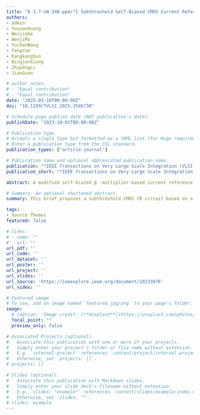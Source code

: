 ```yaml
---
title: "A 3.7-nW 248-ppm/°C Subthreshold Self-Biased CMOS Current Reference"
authors:
- admin
- YuxuanHuang
- WeijieGe
- WenjiMo
- YuchenWang
- FengYan
- KangkangSun
- BingjunXiong
- ZhipengLi
- JianGuan

# author_notes:
# - "Equal contribution"
# - "Equal contribution"
date: "2025-03-18T00:00:00Z"
doi: "10.1109/TVLSI.2025.3546730"

# Schedule page publish date (NOT publication's date).
publishDate: "2023-10-01T00:00:00Z"

# Publication type.
# Accepts a single type but formatted as a YAML list (for Hugo requirements).
# Enter a publication type from the CSL standard.
publication_types: ["article-journal"]

# Publication name and optional abbreviated publication name.
publication: "*IEEE Transactions on Very Large Scale Integration (VLSI) Systems ( Volume: 33, Issue: 7, July 2025)*. 2023;44(10): 1664-1667."
publication_short: "*IEEE Transactions on Very Large Scale Integration (VLSI) Systems ( Volume: 33, Issue: 7, July 2025) *. 2023;44(10): 1664-1667"

abstract: A modified self-biased β -multiplier-based current reference (CR) circuit is proposed for ultralow-power Internet of Things (IoT) application and is realized without any resistors, bipolar junction transistors (BJTs), or operational amplifiers (OPAs). The proposed CR circuit directly generates the reference current from a modified β -multiplier, which is biased by a stacked diode-connected MOS transistor (SDMT)-based compensated through a complementary-to-absolute temperature (CTAT) voltage. The proposed CR is implemented in a standard 0.18- μ m CMOS process with an active area of 0.0069 mm2 and almost all transistors operate in the subthreshold region. Measurement results show that the temperature coefficient (TC) of the CR is 248 ppm/°C in a temperature range from −40 ∘ C to 125 ∘ C. The proposed CR exhibits a line sensitivity (LS) of 0.33%/V within the supply voltage range of 0.8–1.4 V. The output of the CR at room temperature ( 25 ∘ C) is 1.84 nA with a power consumption of 3.7 nW.

# Summary. An optional shortened abstract.
summary: This brief proposes a subthreshold CMOS CR circuit based on a modified self-biased β -multiplier implemented in a standard 0.18-μ m CMOS process for ultralow-power applications. 

tags:
- Source Themes
featured: false

# links:
# - name: ""
#   url: ""
url_pdf: ''
url_code: ''
url_dataset: ''
url_poster: ''
url_project: ''
url_slides: ''
url_source: 'https://ieeexplore.ieee.org/document/10233876'
url_video: ''

# Featured image
# To use, add an image named `featured.jpg/png` to your page's folder. 
image:
  # caption: 'Image credit: [**Unsplash**](https://unsplash.com/photos/jdD8gXaTZsc)'
  focal_point: ""
  preview_only: false

# Associated Projects (optional).
#   Associate this publication with one or more of your projects.
#   Simply enter your project's folder or file name without extension.
#   E.g. `internal-project` references `content/project/internal-project/index.md`.
#   Otherwise, set `projects: []`.
# projects: []

# Slides (optional).
#   Associate this publication with Markdown slides.
#   Simply enter your slide deck's filename without extension.
#   E.g. `slides: "example"` references `content/slides/example/index.md`.
#   Otherwise, set `slides: ""`.
# slides: example
---
```


<!-- {{% callout note %}}
Click the *Cite* button above to demo the feature to enable visitors to import publication metadata into their reference management software.
{{% /callout %}}

{{% callout note %}}
Create your slides in Markdown - click the *Slides* button to check out the example.
{{% /callout %}}

Add the publication's **full text** or **supplementary notes** here. You can use rich formatting such as including [code, math, and images](https://docs.hugoblox.com/content/writing-markdown-latex/). -->
